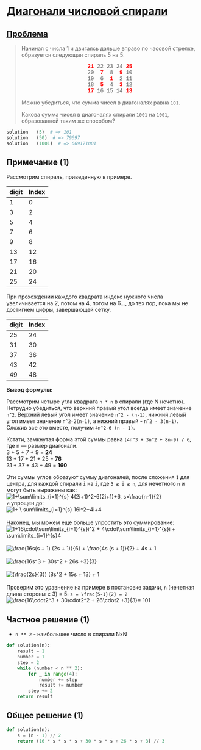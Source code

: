 # [Диагонали числовой спирали](TODO)

## [Проблема](https://euler.jakumo.org/problems/view/28.html)

> Начиная с числа 1 и двигаясь дальше вправо по часовой стрелке, образуется следующая спираль 5 на 5:
>
><p style="text-align:center;font-family:'courier new';"><span style="color:#ff0000;font-family:'courier new';"><b>21</b></span> 22 23 24 <span style="color:#ff0000;font-family:'courier new';"><b>25</b></span><br>
>20 &nbsp;<span style="color:#ff0000;font-family:'courier new';"><b>7</b></span> &nbsp;8 &nbsp;<span style="color:#ff0000;font-family:'courier new';"><b>9</b></span> 10<br>
>19 &nbsp;6 &nbsp;<span style="color:#ff0000;font-family:'courier new';"><b>1</b></span> &nbsp;2 11<br>
>18 &nbsp;<span style="color:#ff0000;font-family:'courier new';"><b>5</b></span> &nbsp;4 &nbsp;<span style="color:#ff0000;font-family:'courier new';"><b>3</b></span> 12<br><span style="color:#ff0000;font-family:'courier new';"><b>17</b></span> 16 15 14 <span style="color:#ff0000;font-family:'courier new';"><b>13</b></span></p>
>
>Можно убедиться, что сумма чисел в диагоналях равна `101`.
>
>Какова сумма чисел в диагоналях спирали `1001` на `1001`, образованной таким же способом?

``` python
solution   (5)  # => 101
solution   (50)  # => 79697
solution   (1001)  # => 669171001
```

## Примечание (1)

Рассмотрим спираль, приведенную в примере.

| digit | Index |
| ----- | ----- |
| 1     | 0     |
| 3     | 2     |
| 5     | 4     |
| 7     | 6     |
| 9     | 8     |
| 13    | 12    |
| 17    | 16    |
| 21    | 20    |
| 25    | 24    |

При прохождении каждого квадрата индекс нужного числа увеличивается на 2, потом на 4, потом на 6..., до тех пор,
пока мы не достигнем цифры, завершающей сетку.


| digit | Index |
| ----- | ----- |
| 25    | 24    |
| 31    | 30    |
| 37    | 36    |
| 43    | 42    |
| 49    | 48    |


__Вывод формулы:__

Рассмотрим четыре угла квадрата `n * n`  в спирали  (где N нечетно).
Нетрудно убедиться, что верхний правый угол всегда имеет значение `n^2`.
Верхний левый угол имеет значение `n^2 - (n-1)`, нижний левый угол имеет значение `n^2-2(n-1)`, а нижний правый - `n^2 - 3(n-1)`.
Сложив все это вместе, получим `4n^2-6 (n - 1)`.

Кстати, замкнутая форма этой суммы равна `(4n^3 + 3n^2 + 8n-9) / 6`, где n — размер диагонали.
<br>3 + 5 + 7 + 9 = **24**
<br>13 + 17 + 21 + 25 = **76**
<br>31 + 37 + 43 + 49 = **160**

Эти суммы углов образуют сумму диагоналей, после сложения `1` для центра, для каждой спирали `i` на `i`, где `3 ≤ i ≤ n`, для нечетного `n` и могут быть выражены как:
<br>
<img src="https://s0.wp.com/latex.php?latex=+1%2B%5Csum%5Climits_%7Bi%3D1%7D%5E%7Bs%7D+4%282i%2B1%29%5E2-6%282i%2B1%29%2B6%2C+s%3D%5Cfrac%7Bn-1%7D%7B2%7D+&amp;bg=ffffff&amp;fg=000&amp;s=0" alt=" 1+\sum\limits_{i=1}^{s} 4(2i+1)^2-6(2i+1)+6, s=\frac{n-1}{2} " title=" 1+\sum\limits_{i=1}^{s} 4(2i+1)^2-6(2i+1)+6, s=\frac{n-1}{2} " class="latex">
<br>
и упрощен до:
<br>
<img src="https://s0.wp.com/latex.php?latex=+1%2B%5Csum%5Climits_%7Bi%3D1%7D%5E%7Bs%7D+16i%5E2%2B4i%2B4+&amp;bg=ffffff&amp;fg=000&amp;s=0" alt=" 1+ \ sum\limits_{i=1}^{s} 16i^2+4i+4 " title=" 1+ \ sum\limits_{i=1}^{s} 16i^2+4i+4 " class="latex">
<br>
<br>
Наконец, мы можем еще больше упростить это суммирование:
<br>
<img src="https://s0.wp.com/latex.php?latex=+1%2B16%5Ccdot%5Csum%5Climits_%7Bi%3D1%7D%5E%7Bs%7Di%5E2+%2B+4%5Ccdot%5Csum%5Climits_%7Bi%3D1%7D%5E%7Bs%7Di+%2B+%5Csum%5Climits_%7Bi%3D1%7D%5E%7Bs%7D4+&amp;bg=ffffff&amp;fg=000&amp;s=0" alt=" 1+16\cdot\sum\limits_{i=1}^{s}i^2 + 4\cdot\sum\limits_{i=1}^{s}i + \sum\limits_{i=1}^{s}4 " title=" 1+16\cdot\sum\limits_{i=1}^{s}i^2 + 4\cdot\sum\limits_{i=1}^{s}i + \sum\limits_{i=1}^{s}4 " class="latex">
<br>
<br>
<img src="https://s0.wp.com/latex.php?latex=+%5Cfrac%7B16s%28s+%2B+1%29%282s+%2B+1%29%7D%7B6%7D+%2B+%5Cfrac%7B4s%28s+%2B+1%29%7D%7B2%7D+%2B+4s+%2B+1+&amp;bg=ffffff&amp;fg=000&amp;s=0" alt=" \frac{16s(s + 1) (2s + 1)}{6} + \frac{4s (s + 1)}{2} + 4s + 1 " title=" \frac{16s(s + 1) (2s + 1)}{6} + \frac{4s (s + 1)}{2} + 4s + 1 " class="latex">
<br>
<br>
<img src="https://s0.wp.com/latex.php?latex=+%5Cfrac%7B16s%5E3+%2B+30s%5E2+%2B+26s+%2B3%7D%7B3%7D+&amp;bg=ffffff&amp;fg=000&amp;s=0" alt=" \frac{16s^3 + 30s^2 + 26s +3}{3} " title=" \frac{16s^3 + 30s^2 + 26s +3}{3} " class="latex">
<br>
<br>
<img src="https://s0.wp.com/latex.php?latex=+%28%5Cfrac%7B2s%7D%7B3%7D%29+%288s%5E2+%2B+15s+%2B+13%29+%2B+1+&amp;bg=ffffff&amp;fg=000&amp;s=0" alt=" (\frac{2s}{3}) (8s^2 + 15s + 13) + 1 " title=" (\frac{2s}{3}) (8s^2 + 15s + 13) + 1 " class="latex">
<br>
<br>
Проверим это уравнение на примере в постановке задачи, `n` (нечетная длина стороны ≥ 3) = 5:  `s = \frac{5-1}{2} = 2`
<br>
<img src="https://s0.wp.com/latex.php?latex=+%5Cfrac%7B16%5Ccdot2%5E3+%2B+30%5Ccdot2%5E2+%2B+26%5Ccdot2+%2B3%7D%7B3%7D%3D+101+&amp;bg=ffffff&amp;fg=000&amp;s=0" alt=" \frac{16\cdot2^3 + 30\cdot2^2 + 26\cdot2 +3}{3}= 101 " title=" \frac{16\cdot2^3 + 30\cdot2^2 + 26\cdot2 +3}{3}= 101 " class="latex">
 
## Частное решение (1)
- `n ** 2` - наибольшее число в спирали NxN

```python
def solution(n):
    result = 1
    number = 1
    step = 2
    while (number < n ** 2):
        for _ in range(4):
            number += step
            result += number
        step += 2
    return result
```

## Общее решение (1)

```python
def solution(n):
    s = (n - 1) // 2
    return (16 * s * s * s + 30 * s * s + 26 * s + 3) // 3
```

